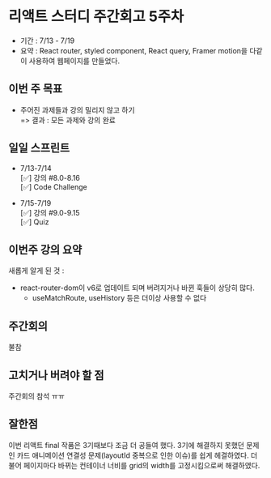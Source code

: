 # 리액트 스터디 주간회고 5주차  
- 기간 : 7/13 - 7/19
- 요약 : React router, styled component, React query, Framer motion을 다같이 사용하여 웹페이지를 만들었다.   
## 이번 주 목표
- 주어진 과제들과 강의 밀리지 않고 하기  
=> 결과 : 모든 과제와 강의 완료

## 일일 스프린트 

- 7/13-7/14    
[✅] 강의 #8.0-8.16      
[✅] Code Challenge    

- 7/15-7/19   
[✅] 강의 #9.0-9.15     
[✅] Quiz


## 이번주 강의 요약
새롭게 알게 된 것 :   
- react-router-dom이 v6로 업데이트 되며 버려지거나 바뀐 훅들이 상당히 많다.
  - useMatchRoute, useHistory 등은 더이상 사용할 수 없다 


## 주간회의
불참


## 고치거나 버려야 할 점
주간회의 참석 ㅠㅠ

## 잘한점
이번 리액트 final 작품은 3기때보다 조금 더 공들여 했다. 3기에 해결하지 못했던 문제인 카드 애니메이션 연결성 문제(layoutId 중복으로 인한 이슈)를 쉽게 헤결하였다. 더불어 페이지마다 바뀌는 컨테이너 너비를 grid의 width를 고정시킴으로써 해결하였다.  
